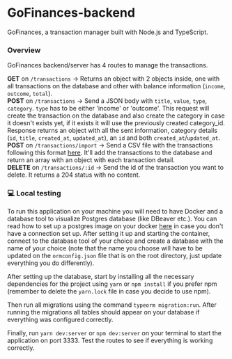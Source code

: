 # GoFinances-backend
GoFinances, a transaction manager built with Node.js and TypeScript.

### Overview
GoFinances backend/server has 4 routes to manage the transactions.

**GET** on `/transactions` -> Returns an object with 2 objects inside, one with all transactions on the database and other with balance information (`income`, `outcome`, `total`).  
**POST** on `/transactions` -> Send a JSON body with `title`, `value`, `type`, `category`. `type` has to be either 'income' or 'outcome'. This request will create the transaction on the database and also create the category in case it doesn't exists yet, if it exists it will use the previously created category_id. Response returns an object with all the sent information, category details (`id`, `title`, `created_at`, `updated_at`), an `id` and both `created_at`/`updated_at`.  
**POST** on `/transactions/import` -> Send a CSV file with the transactions following this format [here](https://github.com/PooWoox/GoFinances-web/blob/master/src/utils/file.csv). It'll add the transactions to the database and return an array with an object with each transaction detail.  
**DELETE** on `/transactions/:id` -> Send the id of the transaction you want to delete. It returns a 204 status with no content.

### :computer: Local testing
To run this application on your machine you will need to have Docker and a database tool to visualize Postgres database (like DBeaver etc.). You can read how to set up a postgres image on your docker [here](https://hub.docker.com/_/postgres/) in case you don't have a connection set up. After setting it up and starting the container, connect to the database tool of your choice and create a database with the name of your choice (note that the name you choose will have to be updated on the `ormconfig.json` file that is on the root directory, just update everything you do differently).

After setting up the database, start by installing all the necessary dependencies for the project using `yarn` or `npm install` if you prefer npm (remember to delete the `yarn.lock` file in case you decide to use npm).

Then run all migrations using the command `typeorm migration:run`. After running the migrations all tables should appear on your database if everything was configured correctly.

Finally, run `yarn dev:server` or `npm dev:server` on your terminal to start the application on port 3333. Test the routes to see if everything is working correctly.
